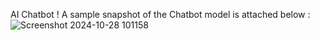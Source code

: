 AI Chatbot !
A sample snapshot of the Chatbot model is attached below :
![Screenshot 2024-10-28 101158](https://github.com/user-attachments/assets/b11a6905-85a2-4bd2-b928-976e4731a9d2)
